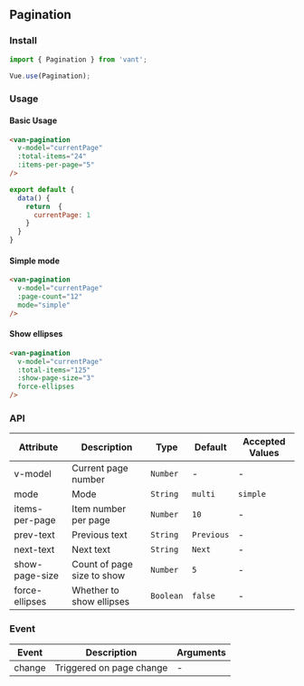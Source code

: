 ## Pagination

### Install
``` javascript
import { Pagination } from 'vant';

Vue.use(Pagination);
```

### Usage

#### Basic Usage

```html
<van-pagination 
  v-model="currentPage" 
  :total-items="24" 
  :items-per-page="5"
/>
```

```javascript
export default {
  data() {
    return  {
      currentPage: 1
    }
  }
}
```

#### Simple mode

```html
<van-pagination 
  v-model="currentPage" 
  :page-count="12"
  mode="simple" 
/>
```

#### Show ellipses

```html
<van-pagination 
  v-model="currentPage" 
  :total-items="125" 
  :show-page-size="3" 
  force-ellipses
/>
```

### API

| Attribute | Description | Type | Default | Accepted Values |
|-----------|-----------|-----------|-------------|-------------|
| v-model | Current page number | `Number` | - | - |
| mode | Mode | `String` | `multi` | `simple`  |
| items-per-page | Item number per page | `Number` | `10` | - |
| prev-text | Previous text | `String` | `Previous` | - |
| next-text | Next text | `String` | `Next` | - |
| show-page-size | Count of page size to show | `Number` | `5` | - |
| force-ellipses | Whether to show ellipses | `Boolean` | `false` | - |

### Event

| Event | Description | Arguments |
|-----------|-----------|-----------|
| change | Triggered on page change | - |
